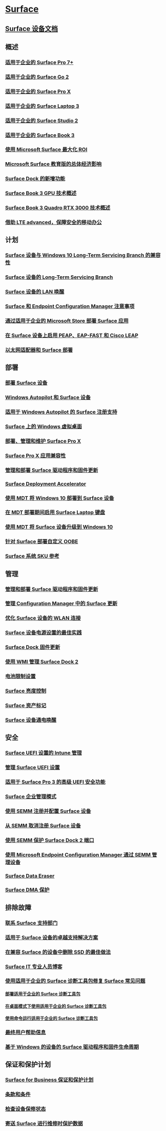 # [Surface](index.yml)

## [Surface 设备文档](get-started.yml)

## 概述

### [适用于企业的 Surface Pro 7+](https://www.microsoft.com/surface/business/surface-pro-7-plus)
### [适用于企业的 Surface Go 2](https://www.microsoft.com/surface/business/surface-go-2)
### [适用于企业的 Surface Pro X](https://www.microsoft.com/surface/business/surface-pro-x)
### [适用于企业的 Surface Laptop 3](https://www.microsoft.com/surface/business/surface-laptop-3)
### [适用于企业的 Surface Studio 2](https://www.microsoft.com/surface/business/surface-studio-2)
### [适用于企业的 Surface Book 3 ](https://www.microsoft.com/surface/business/surface-book-3)
### [使用 Microsoft Surface 最大化 ROI](forrester-tei-study.md)
### [Microsoft Surface 教育版的总体经济影响](forrester-tei-edu-study.md)
### [Surface Dock 的新增功能](surface-dock-whats-new.md)
### [Surface Book 3 GPU 技术概述](surface-book-GPU-overview.md)
### [Surface Book 3 Quadro RTX 3000 技术概述](surface-book-quadro.md)
### [借助 LTE advanced，保障安全的移动办公](https://www.microsoft.com/surface/business/lte-laptops-and-tablets)

## 计划

### [Surface 设备与 Windows 10 Long-Term Servicing Branch 的兼容性](surface-device-compatibility-with-windows-10-ltsc.md)
### [Surface 设备的 Long-Term Servicing Branch](ltsb-for-surface.md)
### [Surface 设备的 LAN 唤醒](wake-on-lan-for-surface-devices.md)
### [Surface 和 Endpoint Configuration Manager 注意事项](considerations-for-surface-and-system-center-configuration-manager.md)
### [通过适用于企业的 Microsoft Store 部署 Surface 应用](deploy-surface-app-with-windows-store-for-business.md)
### [在 Surface 设备上启用 PEAP、EAP-FAST 和 Cisco LEAP](enable-peap-eap-fast-and-cisco-leap-on-surface-devices.md)
### [以太网适配器和 Surface 部署](ethernet-adapters-and-surface-device-deployment.md)

## 部署

### [部署 Surface 设备](deploy.md)
### [Windows Autopilot 和 Surface 设备](windows-autopilot-and-surface-devices.md)
### [适用于 Windows Autopilot 的 Surface 注册支持](surface-autopilot-registration-support.md)
### [Surface 上的 Windows 虚拟桌面](windows-virtual-desktop-surface.md)
### [部署、管理和维护 Surface Pro X](surface-pro-arm-app-management.md)
### [Surface Pro X 应用兼容性](surface-pro-arm-app-performance.md)
### [管理和部署 Surface 驱动程序和固件更新](manage-surface-driver-and-firmware-updates.md)
### [Surface Deployment Accelerator](microsoft-surface-deployment-accelerator.md)
### [使用 MDT 将 Windows 10 部署到 Surface 设备](deploy-windows-10-to-surface-devices-with-mdt.md)
### [在 MDT 部署期间启用 Surface Laptop 键盘](enable-surface-keyboard-for-windows-pe-deployment.md)
### [使用 MDT 将 Surface 设备升级到 Windows 10](upgrade-surface-devices-to-windows-10-with-mdt.md)
### [针对 Surface 部署自定义 OOBE](customize-the-oobe-for-surface-deployments.md)
### [Surface 系统 SKU 参考](surface-system-sku-reference.md)

## 管理

### [管理和部署 Surface 驱动程序和固件更新](manage-surface-driver-and-firmware-updates.md)
### [管理 Configuration Manager 中的 Surface 更新](manage-surface-driver-updates-configuration-manager.md)
### [优化 Surface 设备的 WLAN 连接](surface-wireless-connect.md)
### [Surface 设备电源设置的最佳实践](maintain-optimal-power-settings-on-Surface-devices.md)
### [Surface Dock 固件更新](surface-dock-firmware-update.md)
### [使用 WMI 管理 Surface Dock 2](surface-dock2-wmi.md)
### [电池限制设置](battery-limit.md)
### [Surface 亮度控制](microsoft-surface-brightness-control.md)
### [Surface 资产标记](assettag.md)
### [Surface 设备通电唤醒](wake-on-power-for-surface.md)

## 安全

### [Surface UEFI 设置的 Intune 管理](surface-manage-dfci-guide.md)
### [管理 Surface UEFI 设置](manage-surface-uefi-settings.md)
### [适用于 Surface Pro 3 的高级 UEFI 安全功能](advanced-uefi-security-features-for-surface-pro-3.md)
### [Surface 企业管理模式](surface-enterprise-management-mode.md)
### [使用 SEMM 注册并配置 Surface 设备](enroll-and-configure-surface-devices-with-semm.md)
### [从 SEMM 取消注册 Surface 设备](unenroll-surface-devices-from-semm.md)
### [使用 SEMM 保护 Surface Dock 2 端口](secure-surface-dock-ports-semm.md)
### [使用 Microsoft Endpoint Configuration Manager 通过 SEMM 管理设备](use-system-center-configuration-manager-to-manage-devices-with-semm.md)
### [Surface Data Eraser](microsoft-surface-data-eraser.md)
### [Surface DMA 保护](dma-protect.md)

## 排除故障
### [联系 Surface 支持部门](contact-surface-support.md)
### [适用于 Surface 设备的卓越支持解决方案](support-solutions-surface.md)
### [在兼容 Surface 的设备中删除 SSD 的最佳做法](surface-ssd-removal-guide.md)
### [Surface IT 专业人员博客](https://techcommunity.microsoft.com/t5/surface-it-pro-blog/bg-p/SurfaceITPro)
### [使用适用于企业的 Surface 诊断工具包修复 Surface 常见问题](surface-diagnostic-toolkit-for-business-intro.md)
#### [部署适用于企业的 Surface 诊断工具包](surface-diagnostic-toolkit-business.md)
#### [在桌面模式下使用适用于企业的 Surface 诊断工具包](surface-diagnostic-toolkit-desktop-mode.md)
#### [使用命令运行适用于企业的 Surface 诊断工具包](surface-diagnostic-toolkit-command-line.md)
### [最终用户帮助信息](https://support.microsoft.com/products/surface-devices)
### [基于 Windows 的设备的 Surface 驱动程序和固件生命周期](surface-driver-firmware-lifecycle-support.md)

## 保证和保护计划
### [Surface for Business 保证和保护计划](https://www.microsoft.com/surface/business/warranty-service-offerings-and-support)
### [条款和条件](https://support.microsoft.com/help/4493926/warranties-extended-service-plans-and-terms-conditions-for-your-device)
### [检查设备保修状态](https://mybusinessservice.surface.com/)
### [寄送 Surface 进行维修时保护数据](https://support.microsoft.com/help/4023508/surface-faq-protecting-your-data-service)